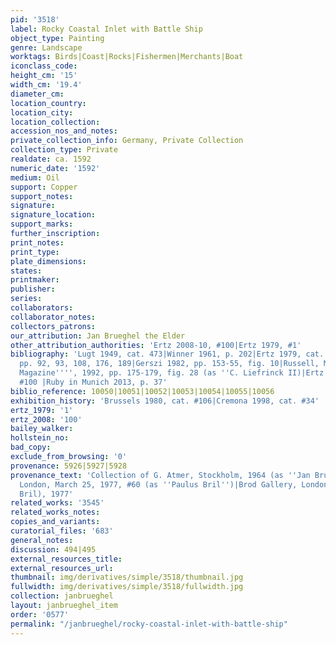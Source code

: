 ```yaml
---
pid: '3518'
label: Rocky Coastal Inlet with Battle Ship
object_type: Painting
genre: Landscape
worktags: Birds|Coast|Rocks|Fishermen|Merchants|Boat
iconclass_code:
height_cm: '15'
width_cm: '19.4'
diameter_cm:
location_country:
location_city:
location_collection:
accession_nos_and_notes:
private_collection_info: Germany, Private Collection
collection_type: Private
realdate: ca. 1592
numeric_date: '1592'
medium: Oil
support: Copper
support_notes:
signature:
signature_location:
support_marks:
further_inscription:
print_notes:
print_type:
plate_dimensions:
states:
printmaker:
publisher:
series:
collaborators:
collaborator_notes:
collectors_patrons:
our_attribution: Jan Brueghel the Elder
other_attribution_authorities: 'Ertz 2008-10, #100|Ertz 1979, #1'
bibliography: 'Lugt 1949, cat. 473|Winner 1961, p. 202|Ertz 1979, cat. #1, fig. 85,
  pp. 92, 93, 108, 176, 189|Gerszi 1982, pp. 153-55, fig. 10|Russell, M. in ''''Burlington
  Magazine'''', 1992, pp. 175-179, fig. 28 (as ''C. Liefrinck II)|Ertz 2008-10, cat.
  #100 |Ruby in Munich 2013, p. 37'
biblio_reference: 10050|10051|10052|10053|10054|10055|10056
exhibition_history: 'Brussels 1980, cat. #106|Cremona 1998, cat. #34'
ertz_1979: '1'
ertz_2008: '100'
bailey_walker:
hollstein_no:
bad_copy:
exclude_from_browsing: '0'
provenance: 5926|5927|5928
provenance_text: 'Collection of G. Atmer, Stockholm, 1964 (as ''Jan Brueghel'')|Christie''s,
  London, March 25, 1977, #60 (as ''Paulus Bril'')|Brod Gallery, London, #5 (as Paul
  Bril), 1977'
related_works: '3545'
related_works_notes:
copies_and_variants:
curatorial_files: '683'
general_notes:
discussion: 494|495
external_resources_title:
external_resources_url:
thumbnail: img/derivatives/simple/3518/thumbnail.jpg
fullwidth: img/derivatives/simple/3518/fullwidth.jpg
collection: janbrueghel
layout: janbrueghel_item
order: '0577'
permalink: "/janbrueghel/rocky-coastal-inlet-with-battle-ship"
---
```

